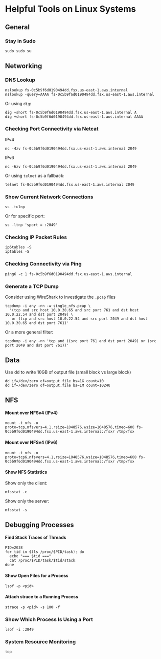 # Helpful Tools on Linux Systems

## General

### Stay in Sudo

```
sudo sudo su
```

## Networking

### DNS Lookup

```
nslookup fs-0c5b9f6d0190494dd.fsx.us-east-1.aws.internal
nslookup -query=AAAA fs-0c5b9f6d0190494dd.fsx.us-east-1.aws.internal
```

Or using `dig`:
```
dig +short fs-0c5b9f6d0190494dd.fsx.us-east-1.aws.internal A
dig +short fs-0c5b9f6d0190494dd.fsx.us-east-1.aws.internal AAAA
```

### Checking Port Connectivity via Netcat

IPv4
```
nc -4zv fs-0c5b9f6d0190494dd.fsx.us-east-1.aws.internal 2049
```

IPv6
```
nc -6zv fs-0c5b9f6d0190494dd.fsx.us-east-1.aws.internal 2049
```

Or using `telnet` as a fallback:
```
telnet fs-0c5b9f6d0190494dd.fsx.us-east-1.aws.internal 2049
```

### Show Current Network Connections

```
ss -tulnp
```

Or for specific port:
```
ss -ltnp 'sport = :2049'
```

### Checking IP Packet Rules

```
ip6tables -S
iptables -S
```

### Checking Connectivity via Ping

```
ping6 -c 1 fs-0c5b9f6d0190494dd.fsx.us-east-1.aws.internal
```

### Generate a TCP Dump

Consider using WireShark to investigate the `.pcap` files

```
tcpdump -i any -nn -w single_nfs.pcap \
  '(tcp and src host 10.0.30.65 and src port 761 and dst host 10.0.22.54 and dst port 2049) \
   or (tcp and src host 10.0.22.54 and src port 2049 and dst host 10.0.30.65 and dst port 761)'
```

Or a more general filter:
```
tcpdump -i any -nn 'tcp and ((src port 761 and dst port 2049) or (src port 2049 and dst port 761))'
```

## Data

Use dd to write 10GB of output file (small block vs large block)

```
dd if=/dev/zero of=output.file bs=1G count=10
dd if=/dev/zero of=output.file bs=1M count=10240
```

## NFS

#### Mount over NFSv4 (IPv4)

```
mount -t nfs -o proto=tcp,nfsvers=4.1,rsize=1048576,wsize=1048576,timeo=600 fs-0c5b9f6d0190494dd.fsx.us-east-1.aws.internal:/fsx/ /tmp/fsx
```

#### Mount over NFSv4 (IPv6)

```
mount -t nfs -o proto=tcp6,nfsvers=4.1,rsize=1048576,wsize=1048576,timeo=600 fs-0c5b9f6d0190494dd.fsx.us-east-1.aws.internal:/fsx/ /tmp/fsx
```

#### Show NFS Statistics

Show only the client:
```
nfsstat -c
```

Show only the server:
```
nfsstat -s
```

## Debugging Processes

#### Find Stack Traces of Threads

```
PID=2038
for tid in $(ls /proc/$PID/task); do
  echo "=== $tid ==="
  cat /proc/$PID/task/$tid/stack
done
```

#### Show Open Files for a Process

```
lsof -p <pid>
```

#### Attach strace to a Running Process

```
strace -p <pid> -s 100 -f
```

### Show Which Process Is Using a Port

```
lsof -i :2049
```

### System Resource Monitoring

```
top
```
